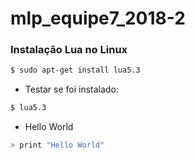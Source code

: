 # mlp_equipe7_2018-2

### Instalação Lua no Linux

```bash
$ sudo apt-get install lua5.3
```

* Testar se foi instalado:

```bash
$ lua5.3
```

* Hello World

```bash
> print "Hello World"
```
